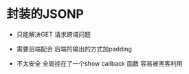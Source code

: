 # 封装的JSONP


- 只能解决GET 请求跨域问题
  
- 需要后端配合
    后端的输出的方式加padding
  
- 不太安全
    全局挂在了一个show callback 函数  容易被黑客利用
  
